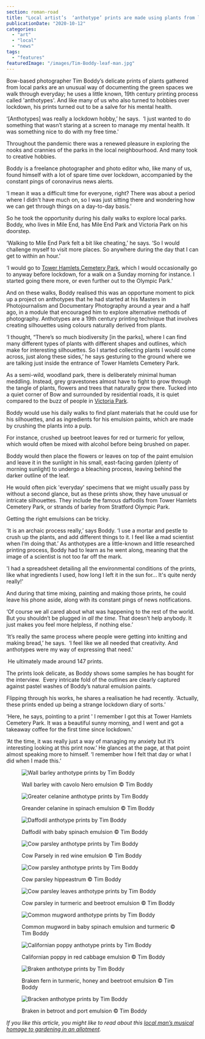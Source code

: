 ```yaml
---
section: roman-road
title: "Local artist’s  ‘anthotype’ prints are made using plants from local parks"
publicationDate: "2020-10-12"
categories: 
  - "art"
  - "local"
  - "news"
tags: 
  - "features"
featuredImage: "/images/Tim-Boddy-leaf-man.jpg"
---
```


Bow-based photographer Tim Boddy’s delicate prints of plants gathered from local parks are an unusual way of documenting the green spaces we walk through everyday; he uses a little known, 19th century printing process called 'anthotypes'. And like many of us who also turned to hobbies over lockdown, his prints turned out to be a salve for his mental health.

‘\[Anthotypes\] was really a lockdown hobby,’ he says.  ‘I just wanted to do something that wasn’t staring at a screen to manage my mental health. It was something nice to do with my free time.'

Throughout the pandemic there was a renewed pleasure in exploring the nooks and crannies of the parks in the local neighbourhood. And many took to creative hobbies.

Boddy is a freelance photographer and photo editor who, like many of us, found himself with a lot of spare time over lockdown, accompanied by the constant pings of coronavirus news alerts.

‘I mean it was a difficult time for everyone, right? There was about a period where I didn't have much on, so I was just sitting there and wondering how we can get through things on a day-to-day basis.’

So he took the opportunity during his daily walks to explore local parks. Boddy, who lives in Mile End, has Mile End Park and Victoria Park on his doorstep.

‘Walking to Mile End Park felt a bit like cheating,’ he says. ‘So I would challenge myself to visit more places. So anywhere during the day that I can get to within an hour.'

‘I would go to [Tower Hamlets Cemetery Park](https://romanroadlondon.com/campaign-bow-common-gasworks-tower-hamlets-cemetery-park/), which I would occasionally go to anyway before lockdown, for a walk on a Sunday morning for instance. I started going there more, or even further out to the Olympic Park.’ 

And on these walks, Boddy realised this was an opportune moment to pick up a project on anthotypes that he had started at his Masters in Photojournalism and Documentary Photography around a year and a half ago, in a module that encouraged him to explore alternative methods of photography. Anthotypes are a 19th century printing technique that involves creating silhouettes using colours naturally derived from plants.

‘I thought, “There’s so much biodiversity \[in the parks\], where I can find many different types of plants with different shapes and outlines, which make for interesting silhouettes. So I started collecting plants I would come across, just along these sides,’ he says gesturing to the ground where we are talking just inside the entrance of Tower Hamlets Cemetery Park. 

As a semi-wild, woodland park, there is deliberately minimal human meddling. Instead, grey gravestones almost have to fight to grow through the tangle of plants, flowers and trees that naturally grow there. Tucked into a quiet corner of Bow and surrounded by residential roads, it is quiet compared to the buzz of people in [Victoria Park](https://romanroadlondon.com/victoria-park-east-london-bow/).

Boddy would use his daily walks to find plant materials that he could use for his silhouettes, and as ingredients for his emulsion paints, which are made by crushing the plants into a pulp.

For instance, crushed up beetroot leaves for red or turmeric for yellow, which would often be mixed with alcohol before being brushed on paper. 

Boddy would then place the flowers or leaves on top of the paint emulsion and leave it in the sunlight in his small, east-facing garden (plenty of morning sunlight) to undergo a bleaching process, leaving behind the darker outline of the leaf. 

He would often pick 'everyday' specimens that we might usually pass by without a second glance, but as these prints show, they have unusual or intricate silhouettes. They include the famous daffodils from Tower Hamlets Cemetery Park, or strands of barley from Stratford Olympic Park. 

Getting the right emulsions can be tricky. 

‘It is an archaic process really,’ says Boddy. ‘I use a mortar and pestle to crush up the plants, and add different things to it. I feel like a mad scientist when I’m doing that.’ As anthotypes are a little-known and little researched printing process, Boddy had to learn as he went along, meaning that the image of a scientist is not too far off the mark.

'I had a spreadsheet detailing all the environmental conditions of the prints, like what ingredients I used, how long I left it in the sun for... It's quite nerdy really!'

And during that time mixing, painting and making those prints, he could leave his phone aside, along with its constant pings of news notifications. 

‘Of course we all cared about what was happening to the rest of the world. But you shouldn’t be plugged in _all the time._ That doesn’t help anybody. It just makes you feel more helpless, if nothing else.’

‘It’s really the same process where people were getting into knitting and making bread,’ he says.  ‘I feel like we all needed that creativity. And anthotypes were my way of expressing that need.'

 He ultimately made around 147 prints. 

The prints look delicate, as Boddy shows some samples he has bought for the interview.  Every intricate fold of the outlines are clearly captured against pastel washes of Boddy’s natural emulsion paints.  

Flipping through his works, he shares a realisation he had recently. ‘Actually, these prints ended up being a strange lockdown diary of sorts.’

‘Here, he says, pointing to a print ' I remember I got this at Tower Hamlets Cemetery Park. It was a beautiful sunny morning, and I went and got a takeaway coffee for the first time since lockdown.'

‘At the time, it was really just a way of managing my anxiety but it’s interesting looking at this print now.’ He glances at the page, at that point almost speaking more to himself. ‘I remember how I felt that day or what I did when I made this.’ 

<figure>

![Wall barley anthotype prints by Tim Boddy](/images/Tim-Boddy-Wall-barley-with-cavolo-Nero-emulsion.jpg)

<figcaption>

Wall barley with cavolo Nero emulsion © Tim Boddy

</figcaption>

</figure>

<figure>

![Greater celanine anthotype prints by Tim Boddy](/images/Tim-Boddy-Greater-celanine-spinach-emulsion.jpg)

<figcaption>

Greander celanine in spinach emulsion © Tim Boddy

</figcaption>

</figure>

<figure>

![Daffodil anthotype prints by Tim Boddy](/images/Tim-Boddy-Daffodil-with-baby-spinach-emulsion.jpg)

<figcaption>

Daffodil with baby spinach emulsion © Tim Boddy

</figcaption>

</figure>

<figure>

![Cow parsley anthotype prints by Tim Boddy](/images/Tim-Boddy-Cow-parsley-red-wine-emulsion.jpg)

<figcaption>

Cow Parsely in red wine emulsion © Tim Boddy

</figcaption>

</figure>

<figure>

![Cow parsley anthotype prints by Tim Boddy](/images/Tim-Boddy-Cow-parsley-hippeastrum-dark-red-emulsion.jpg)

<figcaption>

Cow parsley hippeastrum © Tim Boddy

</figcaption>

</figure>

<figure>

![Cow parsley leaves anthotype prints by Tim Boddy](/images/Tim-Boddy-Cow-parsley-turmeric-and-beetroot-emulsion.jpg)

<figcaption>

Cow parsley in turmeric and beetroot emulsion © Tim Boddy

</figcaption>

</figure>

<figure>

![Common mugword anthotype prints by Tim Boddy](/images/Tim-Boddy-Common-mugword-in-baby-spinach-emulsion-and-turmeric.jpg)

<figcaption>

Common mugword in baby spinach emulsion and turmeric © Tim Boddy

</figcaption>

</figure>

<figure>

![Californian poppy anthotype prints by Tim Boddy](/images/Tim-Boddy-Californian-poppy-red-cabbage-emulsion.jpg)

<figcaption>

Californian poppy in red cabbage emulsion © Tim Boddy

</figcaption>

</figure>

<figure>

![Braken anthotype prints by Tim Boddy](/images/Tim-Boddy-Braken-fern-turmeric-honey-and-beetroot-emulsion.jpg)

<figcaption>

Braken fern in turmeric, honey and beetroot emulsion © Tim Boddy

</figcaption>

</figure>

<figure>

![Bracken anthotype prints by Tim Boddy](/images/Tim-Boddy-Bracken-with-beetroot-stem-emulsion-and-port.jpg)

<figcaption>

Braken in betroot and port emulsion © Tim Boddy

</figcaption>

</figure>

_If you like this article, you might like to read about this_ [_local man’s musical homage to gardening in an allotment_](https://romanroadlondon.com/allotment-song-music-video-paul-baxter/)_._

